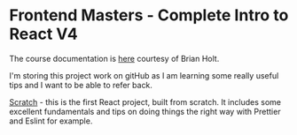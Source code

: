 Frontend Masters - Complete Intro to React V4
======

The course documentation is [here](https://btholt.github.io/complete-intro-to-react-v4/) courtesy of Brian Holt.

I'm storing this project work on gitHub as I am learning some really useful tips and I want to be able to refer back.

[Scratch](./Scratch) - this is the first React project, built from scratch. It includes some excellent fundamentals and tips on doing things the right way with Prettier and Eslint for example.

